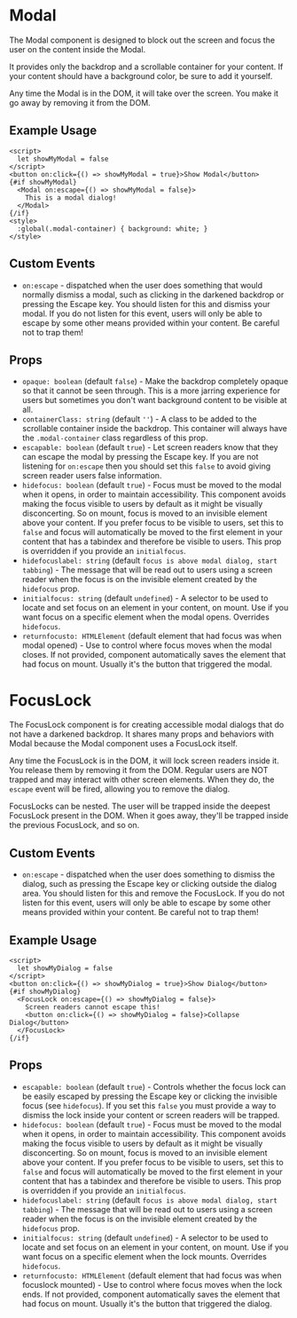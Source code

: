 # Modal
The Modal component is designed to block out the screen and focus the user on the content inside the Modal.

It provides only the backdrop and a scrollable container for your content. If your content should have a background color, be sure to add it yourself.

Any time the Modal is in the DOM, it will take over the screen. You make it go away by removing it from the DOM.

## Example Usage
```svelte
<script>
  let showMyModal = false
</script>
<button on:click={() => showMyModal = true}>Show Modal</button>
{#if showMyModal}
  <Modal on:escape={() => showMyModal = false}>
    This is a modal dialog!
  </Modal>
{/if}
<style>
  :global(.modal-container) { background: white; }
</style>
```
## Custom Events
* `on:escape` - dispatched when the user does something that would normally dismiss a modal, such as clicking in the darkened backdrop or pressing the Escape key. You should listen for this and dismiss your modal. If you do not listen for this event, users will only be able to escape by some other means provided within your content. Be careful not to trap them!

## Props
* `opaque: boolean` (default `false`) - Make the backdrop completely opaque so that it cannot be seen through. This is a more jarring experience for users but sometimes you don't want background content to be visible at all.
* `containerClass: string` (default `''`) - A class to be added to the scrollable container inside the backdrop. This container will always have the `.modal-container` class regardless of this prop.
* `escapable: boolean` (default `true`) - Let screen readers know that they can escape the modal by pressing the Escape key. If you are not listening for `on:escape` then you should set this `false` to avoid giving screen reader users false information.
* `hidefocus: boolean` (default `true`) - Focus must be moved to the modal when it opens, in order to maintain accessibility. This component avoids making the focus visible to users by default as it might be visually disconcerting. So on mount, focus is moved to an invisible element above your content. If you prefer focus to be visible to users, set this to `false` and focus will automatically be moved to the first element in your content that has a tabindex and therefore be visible to users. This prop is overridden if you provide an `initialfocus`.
* `hidefocuslabel: string` (default `focus is above modal dialog, start tabbing`) - The message that will be read out to users using a screen reader when the focus is on the invisible element created by the `hidefocus` prop.
* `initialfocus: string` (default `undefined`) - A selector to be used to locate and set focus on an element in your content, on mount. Use if you want focus on a specific element when the modal opens. Overrides `hidefocus`.
* `returnfocusto: HTMLElement` (default element that had focus was when modal opened) - Use to control where focus moves when the modal closes. If not provided, component automatically saves the element that had focus on mount. Usually it's the button that triggered the modal.

# FocusLock
The FocusLock component is for creating accessible modal dialogs that do not have a darkened backdrop. It shares many props and behaviors with Modal because the Modal component uses a FocusLock itself.

Any time the FocusLock is in the DOM, it will lock screen readers inside it. You release them by removing it from the DOM. Regular users are NOT trapped and may interact with other screen elements. When they do, the `escape` event will be fired, allowing you to remove the dialog.

FocusLocks can be nested. The user will be trapped inside the deepest FocusLock present in the DOM. When it goes away, they'll be trapped inside the previous FocusLock, and so on.

## Custom Events
* `on:escape` - dispatched when the user does something to dismiss the dialog, such as pressing the Escape key or clicking outside the dialog area. You should listen for this and remove the FocusLock. If you do not listen for this event, users will only be able to escape by some other means provided within your content. Be careful not to trap them!

## Example Usage
```svelte
<script>
  let showMyDialog = false
</script>
<button on:click={() => showMyDialog = true}>Show Dialog</button>
{#if showMyDialog}
  <FocusLock on:escape={() => showMyDialog = false}>
    Screen readers cannot escape this!
    <button on:click={() => showMyDialog = false}>Collapse Dialog</button>
  </FocusLock>
{/if}
```
## Props
* `escapable: boolean` (default `true`) - Controls whether the focus lock can be easily escaped by pressing the Escape key or clicking the invisible focus (see `hidefocus`). If you set this `false` you must provide a way to dismiss the lock inside your content or screen readers will be trapped.
* `hidefocus: boolean` (default `true`) - Focus must be moved to the modal when it opens, in order to maintain accessibility. This component avoids making the focus visible to users by default as it might be visually disconcerting. So on mount, focus is moved to an invisible element above your content. If you prefer focus to be visible to users, set this to `false` and focus will automatically be moved to the first element in your content that has a tabindex and therefore be visible to users. This prop is overridden if you provide an `initialfocus`.
* `hidefocuslabel: string` (default `focus is above modal dialog, start tabbing`) - The message that will be read out to users using a screen reader when the focus is on the invisible element created by the `hidefocus` prop.
* `initialfocus: string` (default `undefined`) - A selector to be used to locate and set focus on an element in your content, on mount. Use if you want focus on a specific element when the lock mounts. Overrides `hidefocus`.
* `returnfocusto: HTMLElement` (default element that had focus was when focuslock mounted) - Use to control where focus moves when the lock ends. If not provided, component automatically saves the element that had focus on mount. Usually it's the button that triggered the dialog.
